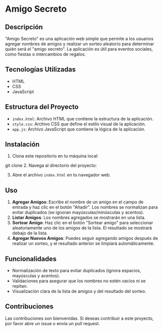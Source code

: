 # Amigo Secreto

## Descripción
"Amigo Secreto" es una aplicación web simple que permite a los usuarios agregar nombres de amigos y realizar un sorteo aleatorio para determinar quién será el "amigo secreto". La aplicación es útil para eventos sociales, como fiestas o intercambios de regalos.

## Tecnologías Utilizadas
- HTML
- CSS
- JavaScript

## Estructura del Proyecto
- `index.html`: Archivo HTML que contiene la estructura de la aplicación.
- `style.css`: Archivo CSS que define el estilo visual de la aplicación.
- `app.js`: Archivo JavaScript que contiene la lógica de la aplicación.

## Instalación
1. Clona este repositorio en tu máquina local:

git clone 
2. Navega al directorio del proyecto:

3. Abre el archivo `index.html` en tu navegador web.

## Uso
1. **Agregar Amigos**: Escribe el nombre de un amigo en el campo de entrada y haz clic en el botón "Añadir". Los nombres se normalizan para evitar duplicados (se ignoran mayúsculas/minúsculas y acentos).
2. **Listar Amigos**: Los nombres agregados se mostrarán en una lista.
3. **Sortear Amigo**: Haz clic en el botón "Sortear amigo" para seleccionar aleatoriamente uno de los amigos de la lista. El resultado se mostrará debajo de la lista.
4. **Agregar Nuevos Amigos**: Puedes seguir agregando amigos después de realizar un sorteo, y el resultado anterior se limpiará automáticamente.

## Funcionalidades
- Normalización de texto para evitar duplicados (ignora espacios, mayúsculas y acentos).
- Validaciones para asegurar que los nombres no estén vacíos ni se repitan.
- Visualización clara de la lista de amigos y del resultado del sorteo.

## Contribuciones
Las contribuciones son bienvenidas. Si deseas contribuir a este proyecto, por favor abre un issue o envía un pull request.



